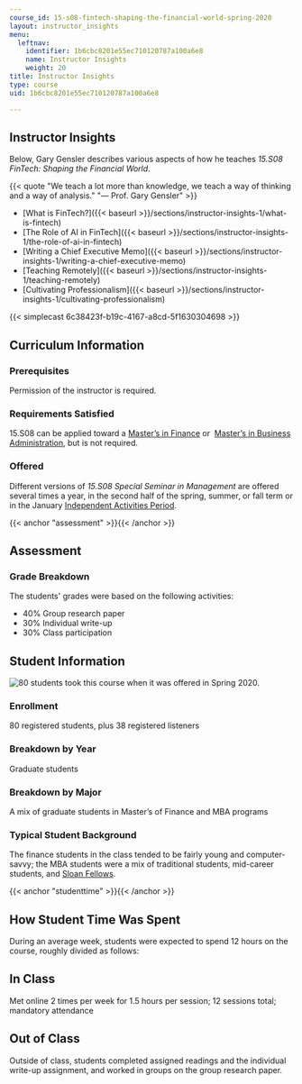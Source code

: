 ```yaml
---
course_id: 15-s08-fintech-shaping-the-financial-world-spring-2020
layout: instructor_insights
menu:
  leftnav:
    identifier: 1b6cbc8201e55ec710120787a100a6e8
    name: Instructor Insights
    weight: 20
title: Instructor Insights
type: course
uid: 1b6cbc8201e55ec710120787a100a6e8

---
```


Instructor Insights
-------------------

Below, Gary Gensler describes various aspects of how he teaches _15.S08 FinTech: Shaping the Financial World_.

{{< quote "We teach a lot more than knowledge, we teach a way of thinking and a way of analysis." "— Prof. Gary Gensler" >}}

*   [What is FinTech?]({{< baseurl >}}/sections/instructor-insights-1/what-is-fintech)
*   [The Role of AI in FinTech]({{< baseurl >}}/sections/instructor-insights-1/the-role-of-ai-in-fintech)
*   [Writing a Chief Executive Memo]({{< baseurl >}}/sections/instructor-insights-1/writing-a-chief-executive-memo)
*   [Teaching Remotely]({{< baseurl >}}/sections/instructor-insights-1/teaching-remotely)
*   [Cultivating Professionalism]({{< baseurl >}}/sections/instructor-insights-1/cultivating-professionalism)

{{< simplecast 6c38423f-b19c-4167-a8cd-5f1630304698 >}}

Curriculum Information
----------------------

### Prerequisites

Permission of the instructor is required.

### Requirements Satisfied

15.S08 can be applied toward a [Master’s in Finance](https://mitsloan.mit.edu/mfin) or  [Master’s in Business Administration](https://mitsloan.mit.edu/mba/academics/mba-curriculum), but is not required.

### Offered

Different versions of _15.S08 Special Seminar in Management_ are offered several times a year, in the second half of the spring, summer, or fall term or in the January [Independent Activities Period](https://web.mit.edu/iap/).

{{< anchor "assessment" >}}{{< /anchor >}}

Assessment
----------

### Grade Breakdown

The students' grades were based on the following activities:

- 40% Group research paper
- 30% Individual write-up
- 30% Class participation

Student Information
-------------------

![80 students took this course when it was offered in Spring 2020.](/coursemedia/15-s08-fintech-shaping-the-financial-world-spring-2020/4dd7aeaa9740de448b38ff9d7f895df2_80.png)

### Enrollment

80 registered students, plus 38 registered listeners

### Breakdown by Year

Graduate students

### Breakdown by Major

A mix of graduate students in Master’s of Finance and MBA programs

### Typical Student Background

The finance students in the class tended to be fairly young and computer-savvy; the MBA students were a mix of traditional students, mid-career students, and [Sloan Fellows](https://mitsloan.mit.edu/mit-sloan-fellows-mba).

{{< anchor "studenttime" >}}{{< /anchor >}}

How Student Time Was Spent
--------------------------

During an average week, students were expected to spend 12 hours on the course, roughly divided as follows:

In Class
--------

Met online 2 times per week for 1.5 hours per session; 12 sessions total; mandatory attendance

Out of Class
------------

Outside of class, students completed assigned readings and the individual write-up assignment, and worked in groups on the group research paper.